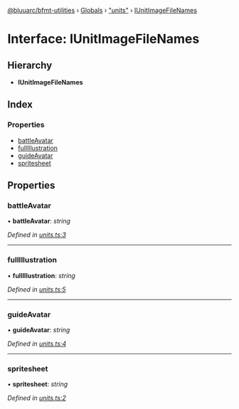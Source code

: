[@bluuarc/bfmt-utilities](../README.md) › [Globals](../globals.md) › ["units"](../modules/_units_.md) › [IUnitImageFileNames](_units_.iunitimagefilenames.md)

# Interface: IUnitImageFileNames

## Hierarchy

* **IUnitImageFileNames**

## Index

### Properties

* [battleAvatar](_units_.iunitimagefilenames.md#battleavatar)
* [fullIllustration](_units_.iunitimagefilenames.md#fullillustration)
* [guideAvatar](_units_.iunitimagefilenames.md#guideavatar)
* [spritesheet](_units_.iunitimagefilenames.md#spritesheet)

## Properties

###  battleAvatar

• **battleAvatar**: *string*

*Defined in [units.ts:3](https://github.com/BluuArc/bfmt-utilities/blob/9e9d9b5/src/units.ts#L3)*

___

###  fullIllustration

• **fullIllustration**: *string*

*Defined in [units.ts:5](https://github.com/BluuArc/bfmt-utilities/blob/9e9d9b5/src/units.ts#L5)*

___

###  guideAvatar

• **guideAvatar**: *string*

*Defined in [units.ts:4](https://github.com/BluuArc/bfmt-utilities/blob/9e9d9b5/src/units.ts#L4)*

___

###  spritesheet

• **spritesheet**: *string*

*Defined in [units.ts:2](https://github.com/BluuArc/bfmt-utilities/blob/9e9d9b5/src/units.ts#L2)*
